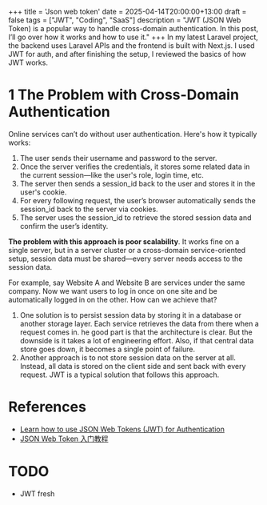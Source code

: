 +++
title = 'Json web token'
date = 2025-04-14T20:00:00+13:00
draft = false
tags = ["JWT", "Coding", "SaaS"]
description = "JWT (JSON Web Token) is a popular way to handle cross-domain authentication. In this post, I’ll go over how it works and how to use it."
+++
In my latest Laravel project, the backend uses Laravel APIs and the frontend is built with Next.js. I used JWT for auth, and after finishing the setup, I reviewed the basics of how JWT works.  

# 1 The Problem with Cross-Domain Authentication
Online services can’t do without user authentication. Here's how it typically works:  
1. The user sends their username and password to the server.
2. Once the server verifies the credentials, it stores some related data in the current session—like the user's role, login time, etc.
3. The server then sends a session_id back to the user and stores it in the user's cookie.
4. For every following request, the user’s browser automatically sends the session_id back to the server via cookies.
5. The server uses the session_id to retrieve the stored session data and confirm the user’s identity.

**The problem with this approach is poor scalability**. It works fine on a single server, but in a server cluster or a cross-domain service-oriented setup, session data must be shared—every server needs access to the session data.    

For example, say Website A and Website B are services under the same company. Now we want users to log in once on one site and be automatically logged in on the other. How can we achieve that?
1. One solution is to persist session data by storing it in a database or another storage layer. Each service retrieves the data from there when a request comes in. he good part is that the architecture is clear. But the downside is it takes a lot of engineering effort. Also, if that central data store goes down, it becomes a single point of failure.
2. Another approach is to not store session data on the server at all. Instead, all data is stored on the client side and sent back with every request. JWT is a typical solution that follows this approach. 


# References

* [Learn how to use JSON Web Tokens (JWT) for Authentication](https://github.com/dwyl/learn-json-web-tokens/blob/main/README.md)
* [JSON Web Token 入门教程](https://www.ruanyifeng.com/blog/2018/07/json_web_token-tutorial.html)


# TODO 

* JWT fresh
